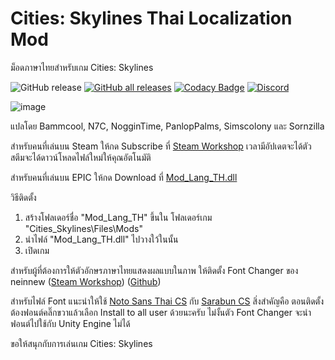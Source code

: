 # Cities: Skylines Thai Localization Mod

ม็อดภาษาไทยสำหรับเกม Cities: Skylines 

![GitHub release](https://img.shields.io/github/v/release/Nasz/Cities-Skylines-Mod_Lang_TH?label=Release)
[![GitHub all releases](https://img.shields.io/github/downloads/Nasz/Cities-Skylines-Mod_Lang_TH/total?label=Total%20Downloads)](https://github.com/Nasz/Cities-Skylines-Mod_Lang_TH/releases/latest)
[![Codacy Badge](https://app.codacy.com/project/badge/Grade/c0560866087240b3aa9daf0fa6037469)](https://app.codacy.com/gh/Nasz/Cities-Skylines-Thai-Localization-Mod/dashboard?utm_source=gh&utm_medium=referral&utm_content=&utm_campaign=Badge_grade)
[![Discord](https://img.shields.io/discord/1092697599447932928?label=Discord)](https://discord.gg/HSYPKfdJfr "Cities:Skylines Thai Localization Community")

![image](https://github.com/Nasz/Cities-Skylines-Mod_Lang_TH/assets/384751/4af976af-b2d1-4f23-a51d-d47f62341b66)

แปลโดย 
 Bammcool, N7C, NogginTime, PanlopPalms, Simscolony และ Sornzilla

สำหรับคนที่เล่นบน Steam ให้กด Subscribe ที่ [Steam Workshop](https://steamcommunity.com/sharedfiles/filedetails/?id=2920706399) เวลามีอัปเดตจะได้ตัวสตีมจะได้ดาวน์โหลดไฟล์ใหม่ให้คุณอัตโนมัติ

สำหรับคนที่เล่นบน EPIC ให้กด Download ที่ [Mod_Lang_TH.dll](https://github.com/Nasz/Cities-Skylines-Mod_Lang_TH/releases/latest) 

วิธีติดตั้ง
  1. สร้างโฟลเดอร์ชื่อ "Mod_Lang_TH" ขึ้นใน โฟลเดอร์เกม "Cities_Skylines\Files\Mods\"
  2. นำไฟล์ "Mod_Lang_TH.dll" ไปวางใว้ในนั้น
  3. เปิดเกม

สำหรับผู้ที่ต้องการให้ตัวอักษรภาษาไทยแสดงผลแบบในภาพ 
ให้ติดตั้ง Font Changer ของ neinnew ([Steam Workshop](https://steamcommunity.com/sharedfiles/filedetails/?id=2981354344)) ([Github](https://github.com/neinnew/FontChanger/releases/latest))

สำหรับไฟล์ Font แนะนำให้ใช้ [Noto Sans Thai CS](https://github.com/Nasz/Cities-Skylines-Thai-Localization-Mod/releases/download/v1.16/NotoSansThaiCS-Regular.ttf) กับ [Sarabun CS](https://github.com/Nasz/Cities-Skylines-Thai-Localization-Mod/releases/download/v1.16/Sarabun-CS.ttf)
สิ่งสำคัญคือ ตอนติดตั้งต้องฟอนต์คลิ๊กขวาแล้วเลือก Install to all user ด้วยนะครับ ไม่งั้นตัว Font Changer จะนำฟอนต์ไปใช้กับ Unity Engine ไม่ได้

ขอให้สนุกกับการเล่นเกม Cities: Skylines 
